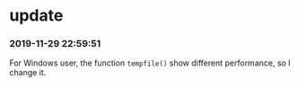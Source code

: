 # update

### 2019-11-29 22:59:51

For Windows user, the function `tempfile()` show different performance, so I change it.



